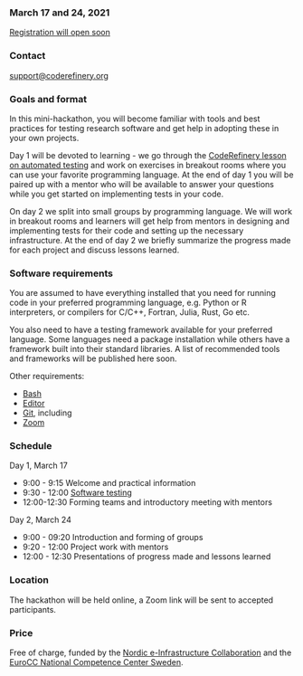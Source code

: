 

### March 17 and 24, 2021

<a class="btn btn-info disabled" href="#" data-mode="1" target="_blank">Registration will open soon</a>


### Contact

support@coderefinery.org


### Goals and format

In this mini-hackathon, you will become familiar with tools and best
practices for testing research software and get help in adopting these in
your own projects.

Day 1 will be devoted to
learning - we go through the [CodeRefinery lesson on automated
testing](https://coderefinery.github.io/testing/) and work on
exercises in breakout rooms where you can use your favorite
programming language. At the end of day 1 you will be paired up with
a mentor who will be available to answer your questions while you get
started on implementing tests in your code.

On day 2 we split into small groups by programming language. We will
work in breakout rooms and learners will get help from mentors in
designing and implementing tests for their code and setting up the
necessary infrastructure. At the end of day 2 we briefly summarize the
progress made for each project and discuss lessons learned.



### Software requirements

You are assumed to have everything installed that you need for running code
in your preferred programming language, e.g. Python or R interpreters,
or compilers for C/C++, Fortran, Julia, Rust, Go etc.

You also need to have a testing framework available for your preferred
language. Some languages need a package installation while others have
a framework built into their standard libraries. A list of recommended
tools and frameworks will be published here soon.

Other requirements:

- [Bash](https://coderefinery.github.io/installation/bash/)
- [Editor](https://coderefinery.github.io/installation/editors/)
- [Git](https://coderefinery.github.io/installation/git/), including
- [Zoom](https://coderefinery.github.io/installation/zoom/)


### Schedule

Day 1, March 17
- 9:00 - 9:15
  Welcome and practical information
- 9:30 - 12:00
  [Software testing](https://coderefinery.github.io/testing/)
- 12:00-12:30
  Forming teams and introductory meeting with mentors

Day 2, March 24
- 9:00 - 09:20
  Introduction and forming of groups
- 9:20 - 12:00
  Project work with mentors
- 12:00 - 12:30
  Presentations of progress made and lessons learned


### Location

The hackathon will be held online, a Zoom link will be sent to
accepted participants.


### Price

Free of charge, funded by the [Nordic e-Infrastructure
Collaboration](https://neic.no/) and the [EuroCC National Competence Center Sweden](https://enccs.se/).
